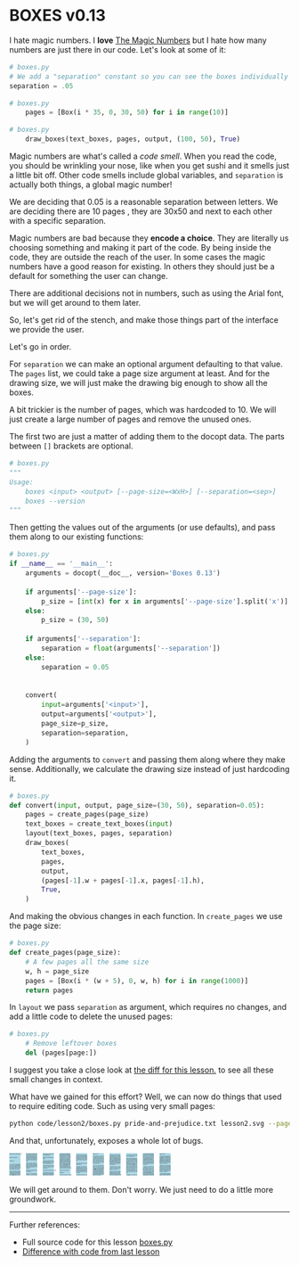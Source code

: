 # BOXES v0.13

I hate magic numbers. I **love** [The Magic Numbers](https://en.wikipedia.org/wiki/The_Magic_Numbers)
but I hate how many numbers are just there in our code. Let's look at some of
it:

```python
# boxes.py
# We add a "separation" constant so you can see the boxes individually
separation = .05

```

```python
# boxes.py
    pages = [Box(i * 35, 0, 30, 50) for i in range(10)]

```

```python
# boxes.py
    draw_boxes(text_boxes, pages, output, (100, 50), True)

```

Magic numbers are what's called a *code smell*. When you read the code, you
should be wrinkling your nose, like when you get sushi and it smells just a
little bit off. Other code smells include global variables, and `separation`
is actually both things, a global magic number!

We are deciding that 0.05 is a reasonable separation between letters. We are
deciding there are 10 pages , they are 30x50 and next to each other with a
specific separation.

Magic numbers are bad because they **encode a choice**. They are literally us
choosing something and making it part of the code. By being inside the code,
they are outside the reach of the user. In some cases the magic numbers have a
good reason for existing. In others they should just be a default for
something the user can change.

There are additional decisions not in numbers, such as using the Arial font,
but we will get around to them later.

So, let's get rid of the stench, and make those things part of the interface
we provide the user.

Let's go in order.

For `separation` we can make an optional argument defaulting to that value.
The `pages` list, we could take a page size argument at least. And for the
drawing size, we will just make the drawing big enough to show all the boxes.

A bit trickier is the number of pages, which was hardcoded to 10. We will just
create a large number of pages and remove the unused ones.

The first two are just a matter of adding them to the docopt data. The parts
between `[]` brackets are optional.

```python
# boxes.py
"""
Usage:
    boxes <input> <output> [--page-size=<WxH>] [--separation=<sep>]
    boxes --version
"""

```

Then getting the values out of the arguments (or use defaults), and pass them
along to our existing functions:

```python
# boxes.py
if __name__ == '__main__':
    arguments = docopt(__doc__, version='Boxes 0.13')

    if arguments['--page-size']:
        p_size = [int(x) for x in arguments['--page-size'].split('x')]
    else:
        p_size = (30, 50)

    if arguments['--separation']:
        separation = float(arguments['--separation'])
    else:
        separation = 0.05


    convert(
        input=arguments['<input>'],
        output=arguments['<output>'],
        page_size=p_size,
        separation=separation,
    )

```

Adding the arguments to `convert` and passing them along where they make sense.
Additionally, we calculate the drawing size instead of just hardcoding it.

```python
# boxes.py
def convert(input, output, page_size=(30, 50), separation=0.05):
    pages = create_pages(page_size)
    text_boxes = create_text_boxes(input)
    layout(text_boxes, pages, separation)
    draw_boxes(
        text_boxes,
        pages,
        output,
        (pages[-1].w + pages[-1].x, pages[-1].h),
        True,
    )

```

And making the obvious changes in each function. In `create_pages` we use the
page size:

```python
# boxes.py
def create_pages(page_size):
    # A few pages all the same size
    w, h = page_size
    pages = [Box(i * (w + 5), 0, w, h) for i in range(1000)]
    return pages

```

In `layout` we pass `separation` as argument, which requires no changes, and
add a little code to delete the unused pages:

```python
# boxes.py
    # Remove leftover boxes
    del (pages[page:])

```

I suggest you take a close look at [the diff for this lesson.](code/diffs/lesson2_diff.html) to see all these small changes in context.

What have we gained for this effort? Well, we can now do things that used to
require editing code. Such as using very small pages:

```sh
python code/lesson2/boxes.py pride-and-prejudice.txt lesson2.svg --page-size=10x20
```

And that, unfortunately, exposes a whole lot of bugs.

![lesson2.svg](lesson2.svg)

We will get around to them. Don't worry. We just need to do a little more
groundwork.

----------

Further references:

* Full source code for this lesson [boxes.py](code/lesson2/boxes.py)
* [Difference with code from last lesson](code/diffs/lesson2_diff.html)